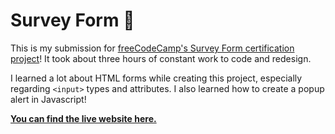 # Survey Form 📝

This is my submission for [freeCodeCamp's Survey Form certification project](https://www.freecodecamp.org/learn/2022/responsive-web-design/build-a-survey-form-project/build-a-survey-form)! It took about three hours of constant work to code and redesign.

I learned a lot about HTML forms while creating this project, especially regarding `<input>` types and attributes. I also learned how to create a popup alert in Javascript!

**[You can find the live website here.](https://firebreather65.github.io/fcc-survey-form/)**
